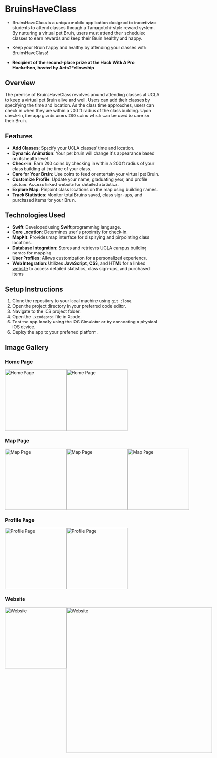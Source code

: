 # BruinsHaveClass

- BruinsHaveClass is a unique mobile application designed to incentivize students to attend classes through a Tamagotchi-style reward system. By nurturing a virtual pet Bruin, users must attend their scheduled classes to earn rewards and keep their Bruin healthy and happy.
- Keep your Bruin happy and healthy by attending your classes with BruinsHaveClass!

- **Recipient of the second-place prize at the Hack With A Pro Hackathon, hosted by Acts2Fellowship**

## Overview

The premise of BruinsHaveClass revolves around attending classes at UCLA to keep a virtual pet Bruin alive and well. Users can add their classes by specifying the time and location. As the class time approaches, users can check in when they are within a 200 ft radius of the class building. Upon check-in, the app grants users 200 coins which can be used to care for their Bruin.

## Features

- **Add Classes**: Specify your UCLA classes' time and location.
- **Dynamic Animation**: Your pet bruin will change it's appearance based on its health level.
- **Check-in**: Earn 200 coins by checking in within a 200 ft radius of your class building at the time of your class.
- **Care for Your Bruin**: Use coins to feed or entertain your virtual pet Bruin.
- **Customize Profile**: Update your name, graduating year, and profile picture. Access linked website for detailed statistics.
- **Explore Map**: Pinpoint class locations on the map using building names.
- **Track Statistics**: Monitor total Bruins saved, class sign-ups, and purchased items for your Bruin.

## Technologies Used

- **Swift**: Developed using **Swift** programming language.
- **Core Location**: Determines user's proximity for check-in.
- **MapKit**: Provides map interface for displaying and pinpointing class locations.
- **Database Integration**: Stores and retrieves UCLA campus building names for mapping.
- **User Profiles**: Allows customization for a personalized experience.
- **Web Integration**: Utilizes **JavaScript**, **CSS**, and **HTML** for a linked [website](https://github.com/chdrj/SignIn-SignUp-Form) to access detailed statistics, class sign-ups, and purchased items.

## Setup Instructions

1. Clone the repository to your local machine using `git clone`.
2. Open the project directory in your preferred code editor.
3. Navigate to the iOS project folder.
4. Open the `.xcodeproj` file in Xcode.
5. Test the app locally using the iOS Simulator or by connecting a physical iOS device.
6. Deploy the app to your preferred platform.

## Image Gallery

### Home Page
<div style="display:flex;">
    <img src="https://github.com/aroy23/BruinsHaveClass/assets/83829580/e77e101b-389d-4249-aa33-1a32a4cbfc94" alt="Home Page" width="200" />
    <img src="https://github.com/aroy23/BruinsHaveClass/assets/83829580/cbb13a75-5e14-4ee8-9735-08985cfe12d2" alt="Home Page" width="200" />
</div>

### Map Page
<div style="display:flex;">
    <img src="https://github.com/aroy23/BruinsHaveClass/assets/83829580/1b4507b6-283f-4332-84b9-2bc8f3b94384" alt="Map Page" width="200" />
    <img src="https://github.com/aroy23/BruinsHaveClass/assets/83829580/fa912fd4-4e44-4990-ba4b-c24a809988a1" alt="Map Page" width="200" />
    <img src="https://github.com/aroy23/BruinsHaveClass/assets/83829580/5c5c3570-8e7e-4ba5-a44a-41362efcf275" alt="Map Page" width="200" />
</div>

### Profile Page
<div style="display:flex;">
    <img src="https://github.com/aroy23/BruinsHaveClass/assets/83829580/677f7c0a-605b-434e-9e2f-65b44c08e18d" alt="Profile Page" width="200" />
    <img src="https://github.com/aroy23/BruinsHaveClass/assets/83829580/723ba1e8-2082-45cc-a915-22f8d1d76098" alt="Profile Page" width="200" />
</div>

### Website
<div style="display:flex;">
    <img src="https://github.com/aroy23/BruinsHaveClass/assets/83829580/eec4ea14-9720-448d-923a-644bc63ed6af" alt="Website" width="200" />
    <img src="https://github.com/aroy23/BruinsHaveClass/assets/83829580/753f61ac-ed10-4038-afb9-43551496f08a" alt="Website" width="475" />
</div>
